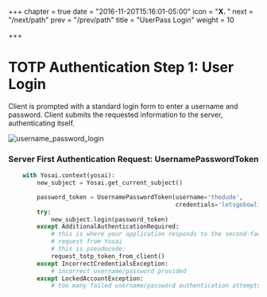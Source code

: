 +++
chapter = true
date = "2016-11-20T15:16:01-05:00"
icon = "<b>X. </b>"
next = "/next/path"
prev = "/prev/path"
title = "UserPass Login"
weight = 10

+++

# TOTP Authentication Step 1:  User Login

Client is prompted with a standard login form to enter a username and password.
Client submits the requested information to the server, authenticating itself.

![username_password_login](img/username_password_login.jpg)


### Server First Authentication Request:  UsernamePasswordToken

```python
    with Yosai.context(yosai):
        new_subject = Yosai.get_current_subject()

        password_token = UsernamePasswordToken(username='thedude',
                                               credentials='letsgobowling')
        try:
            new_subject.login(password_token)
        except AdditionalAuthenticationRequired:
            # this is where your application responds to the second-factor
            # request from Yosai
            # this is pseudocode:
            request_totp_token_from_client()
        except IncorrectCredentialsException:
            # incorrect username/password provided
        except LockedAccountException:
            # too many failed username/password authentication attempts, account locked
```
